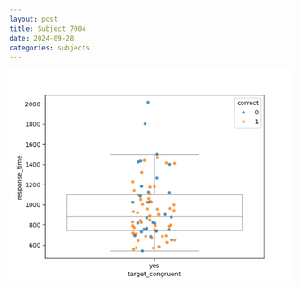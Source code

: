 ```yaml
---
layout: post
title: Subject 7004
date: 2024-09-28
categories: subjects
---
```


![](data/7004/run-1/7004_rt_congruence.png)
